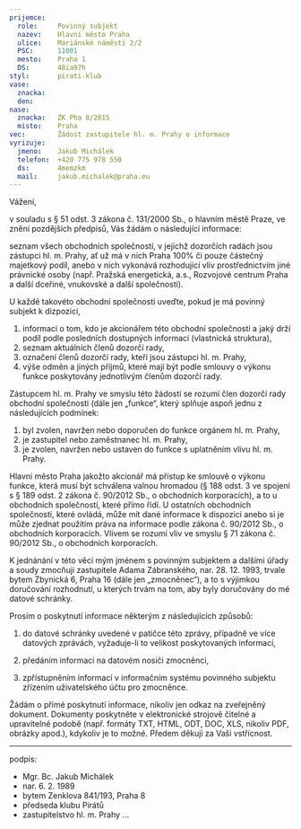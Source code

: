 ```yaml
---
prijemce: 
  role:     Povinný subjekt
  nazev:    Hlavní město Praha
  ulice:    Mariánské náměstí 2/2
  PSC:      11001
  mesto:    Praha 1
  DS:       48ia97h
styl:       pirati-klub
vase:
  znacka:   
  den:
nase:
  znacka:   ZK Pha 8/2015
  misto:    Praha
vec:        Žádost zastupitele hl. m. Prahy o informace
vyrizuje:   
  jmeno:    Jakub Michálek
  telefon:  +420 775 978 550
  ds:       4memzkm
  mail:     jakub.michalek@praha.eu
---
```


Vážení,

v souladu s § 51 odst. 3 zákona č. 131/2000 Sb., o hlavním městě Praze, ve znění pozdějších předpisů, Vás žádám o následující informace:

seznam všech obchodních společností, v jejíchž dozorčích radách jsou zástupci hl. m. Prahy, ať už má v nich Praha 100% či pouze částečný majetkový podíl, anebo v nich vykonává rozhodující vliv prostřednictvím jiné právnické osoby (např. Pražská energetická, a.s., Rozvojové centrum Praha a další dceřiné, vnukovské a další společnosti).

U každé takovéto obchodní společnosti uveďte, pokud je má povinný subjekt k dizpozici,
1. informaci o tom, kdo je akcionářem této obchodní společnosti a jaký drží podíl podle posledních dostupných informací (vlastnická struktura),
2. seznam aktuálních členů dozorčí rady,
3. označení členů dozorčí rady, kteří jsou zástupci hl. m. Prahy, 
4. výše odměn a jiných příjmů, které mají být podle smlouvy o výkonu funkce poskytovány jednotlivým členům dozorčí rady.
 
Zástupcem hl. m. Prahy ve smyslu této žádosti se rozumí člen dozorčí rady obchodní společnosti (dále jen „funkce“, který splňuje aspoň jednu z následujících podmínek:

1. byl zvolen, navržen nebo doporučen do funkce orgánem hl. m. Prahy,
2. je zastupitel nebo zaměstnanec hl. m. Prahy,
3. je zvolen, navržen nebo ustaven do funkce s uplatněním vlivu hl. m. Prahy.

Hlavní město Praha jakožto akcionář má přístup ke smlouvě o výkonu funkce, která musí být schválena valnou hromadou (§ 188 odst. 3 ve spojení s § 189 odst. 2 zákona č. 90/2012 Sb., o obchodních korporacích), a to u obchodních společností, které přímo řídí. U ostatních obchodních společností, které ovládá, může mít dané informace k dispozici anebo si je může zjednat použitím práva na informace podle zákona č. 90/2012 Sb., o obchodních korporacích. Vlivem se rozumí vliv ve smyslu § 71 zákona č. 90/2012 Sb., o obchodních korporacích.

K jednánání v této věci mým jménem s povinným subjektem a dalšími úřady a soudy 
zmocňuji zastupitele Adama Zábranského, nar. 28. 12. 1993, trvale bytem 
Zbynická 6, Praha 16 (dále jen „zmocněnec“), a to s výjimkou doručování rozhodnutí, 
u kterých trvám na tom, aby byly doručovány do mé datové schránky.

Prosím o poskytnutí informace některým z následujících způsobů:

1. do datové schránky uvedené v patičce této zprávy, případně ve více datových 
zprávách, vyžaduje-li to velikost poskytovaných informací, 

2. předáním informací na datovém nosiči zmocněnci,

3. zpřístupněním informací v informačním systému povinného subjektu zřízením 
uživatelského účtu pro zmocněnce.

Žádám o přímé poskytnutí informace, nikoliv jen odkaz na zveřejněný dokument. 
Dokumenty poskytněte v elektronické strojově čitelné a upravitelné podobě 
(např. formáty TXT, HTML, ODT, DOC, XLS, nikoliv PDF, obrázky apod.), kdykoliv 
je to možné. Předem děkuji za Vaši vstřícnost.

---
podpis: 
  - Mgr. Bc. Jakub Michálek
  - nar. 6. 2. 1989
  - bytem Zenklova 841/193, Praha 8
  - předseda klubu Pirátů
  - zastupitelstvo hl. m. Prahy
...
